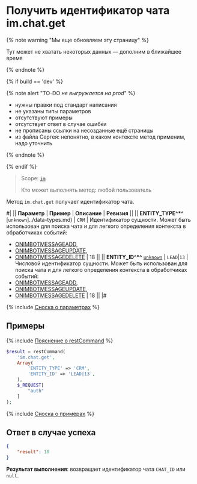 # Получить идентификатор чата im.chat.get

{% note warning "Мы еще обновляем эту страницу" %}

Тут может не хватать некоторых данных — дополним в ближайшее время

{% endnote %}

{% if build == 'dev' %}

{% note alert "TO-DO _не выгружается на prod_" %}

- нужны правки под стандарт написания
- не указаны типы параметров
- отсутствуют примеры
- отсутствует ответ в случае ошибки
- не прописаны ссылки на несозданные ещё страницы
- из файла Сергея: непонятно, в каком контексте метод применим, надо уточнить

{% endnote %}

{% endif %}

> Scope: [`im`](../scopes/permissions.md)
>
> Кто может выполнять метод: любой пользователь

Метод `im.chat.get` получает идентификатор чата.

#|
|| **Параметр** | **Пример** | **Описание** | **Ревизия** ||
|| **ENTITY_TYPE^*^**
[`unknown`]../data-types.md) | `CRM` | Идентификатор сущности. Может быть использован для поиска чата и для легкого определения контекста в обработчиках событий:
- [ONIMBOTMESSAGEADD](.),
- [ONIMBOTMESSAGEUPDATE](.),
- [ONIMBOTMESSAGEDELETE](.) | 18 ||
|| **ENTITY_ID^*^**
[`unknown`](../data-types.md) | `LEAD`\|`13` | Числовой идентификатор сущности. Может быть использован для поиска чата и для легкого определения контекста в обработчиках событий:
- [ONIMBOTMESSAGEADD](.),
- [ONIMBOTMESSAGEUPDATE](.),
- [ONIMBOTMESSAGEDELETE](.) | 18 ||
|#

{% include [Сноска о параметрах](../../_includes/required.md) %}

## Примеры

{% include [Пояснение о restCommand](./_includes/rest-command.md) %}

```php
$result = restCommand(
    'im.chat.get',
    Array(
        'ENTITY_TYPE' => 'CRM',
        'ENTITY_ID' => 'LEAD|13',
    ),
    $_REQUEST[
        "auth"
    ]
);
```

{% include [Сноска о примерах](../../_includes/examples.md) %}

## Ответ в случае успеха

```json
{
    "result": 10
}
```

**Результат выполнения**: возвращает идентификатор чата `CHAT_ID` или `null`.